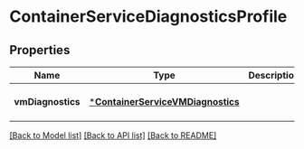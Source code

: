 # ContainerServiceDiagnosticsProfile


## Properties
Name | Type | Description | Notes
------------ | ------------- | ------------- | -------------
**vmDiagnostics** | [***ContainerServiceVMDiagnostics**](ContainerServiceVMDiagnostics.md) |  | [default to nothing]


[[Back to Model list]](../README.md#models) [[Back to API list]](../README.md#api-endpoints) [[Back to README]](../README.md)


